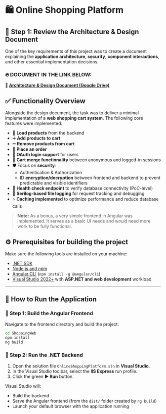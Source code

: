 # 🛍️ Online Shopping Platform

## 📄 Step 1: Review the Architecture & Design Document

One of the key requirements of this project was to create a document explaining the **application architecture**, **security**, **component interactions**, and other essential implementation decisions.

### 🔥 **DOCUMENT IN THE LINK BELOW:**  
  
**🔗 [Architecture & Design Document (Google Drive)](https://drive.google.com/file/d/1Dpx7RDgYAEMMBgLeMZJFLRMloQTBcNTm/view?usp=sharing)**


## ✅ Functionality Overview

Alongside the design document, the task was to deliver a minimal implementation of a **web shopping cart system**. The following core features were implemented:

- 🔄 **Load products** from the backend
- ➕ **Add products to cart**
- ➖ **Remove products from cart**
- 🛒 **Place an order**
- 🔐 **OAuth login support** for users
- 🧠 **Cart merge functionality** between anonymous and logged-in sessions
- 🛡️ Focus on **security**:
  - Authentication & Authorization
  - ID **encryption/decryption** between frontend and backend to prevent predictable and visible identifiers
- 💓 **Health check endpoint** to verify database connectivity (PoC-level)
- 📁 **Serilog-based file logging** for request tracking and debugging
- ⚡ **Caching implemented** to optimize performance and reduce database calls

> **Note:** As a bonus, a very simple frontend in Angular was implemented. It serves as a basic UI needs and would need more work to be fully functional.

## ⚙️ Prerequisites for building the project
 
Make sure the following tools are installed on your machine:

- [.NET SDK](https://dotnet.microsoft.com/download)
- [Node.js and npm](https://nodejs.org/)
- [Angular CLI](https://angular.io/cli) (`npm install -g @angular/cli`)
- [Visual Studio 2022+](https://visualstudio.microsoft.com/) with **ASP.NET and web development** workload

---

## 🚀 How to Run the Application

### 🧩 Step 1: Build the Angular Frontend

Navigate to the frontend directory and build the project:

```bash
cd ShoppingWeb
npm install
ng build
```

### 🧪 Step 2: Run the .NET Backend

1. Open the solution file `OnlineShoppingPlatform.sln` in **Visual Studio**.
2. In the Visual Studio toolbar, select the **IIS Express** run profile.
3. Click the green **▶ Run** button.

Visual Studio will:

- Build the backend
- Serve the Angular frontend (from the `dist/` folder created by `ng build`)
- Launch your default browser with the application running
